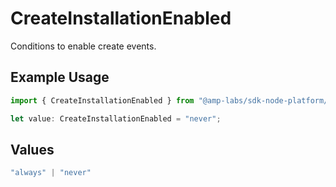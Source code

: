 # CreateInstallationEnabled

Conditions to enable create events.

## Example Usage

```typescript
import { CreateInstallationEnabled } from "@amp-labs/sdk-node-platform/models/operations";

let value: CreateInstallationEnabled = "never";
```

## Values

```typescript
"always" | "never"
```